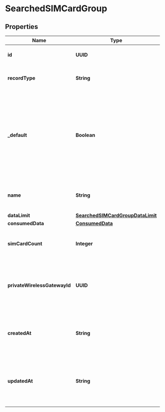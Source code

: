 

# SearchedSIMCardGroup


## Properties

| Name | Type | Description | Notes |
|------------ | ------------- | ------------- | -------------|
|**id** | **UUID** | Identifies the resource. |  [optional] [readonly] |
|**recordType** | **String** | Identifies the type of the resource. |  [optional] [readonly] |
|**_default** | **Boolean** | Indicates whether the SIM card group is the users default group.&lt;br/&gt;The default group is created for the user and can not be removed. |  [optional] [readonly] |
|**name** | **String** | A user friendly name for the SIM card group. |  [optional] |
|**dataLimit** | [**SearchedSIMCardGroupDataLimit**](SearchedSIMCardGroupDataLimit.md) |  |  [optional] |
|**consumedData** | [**ConsumedData**](ConsumedData.md) |  |  [optional] |
|**simCardCount** | **Integer** | The number of SIM cards associated with the group. |  [optional] |
|**privateWirelessGatewayId** | **UUID** | The identification of the related Private Wireless Gateway resource. |  [optional] |
|**createdAt** | **String** | ISO 8601 formatted date-time indicating when the resource was created. |  [optional] [readonly] |
|**updatedAt** | **String** | ISO 8601 formatted date-time indicating when the resource was updated. |  [optional] [readonly] |



